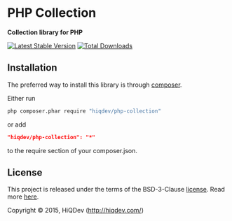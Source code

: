 PHP Collection
==============

**Collection library for PHP**

[![Latest Stable Version](https://poser.pugx.org/hiqdev/php-collection/v/stable)](//packagist.org/packages/hiqdev/php-collection)
[![Total Downloads](https://poser.pugx.org/hiqdev/php-collection/downloads)](//packagist.org/packages/hiqdev/php-collection)

## Installation

The preferred way to install this library is through [composer](http://getcomposer.org/download/).

Either run

```sh
php composer.phar require "hiqdev/php-collection"
```

or add

```json
"hiqdev/php-collection": "*"
```

to the require section of your composer.json.

## License

This project is released under the terms of the BSD-3-Clause [license](LICENSE).
Read more [here](http://choosealicense.com/licenses/bsd-3-clause).

Copyright © 2015, HiQDev (http://hiqdev.com/)
